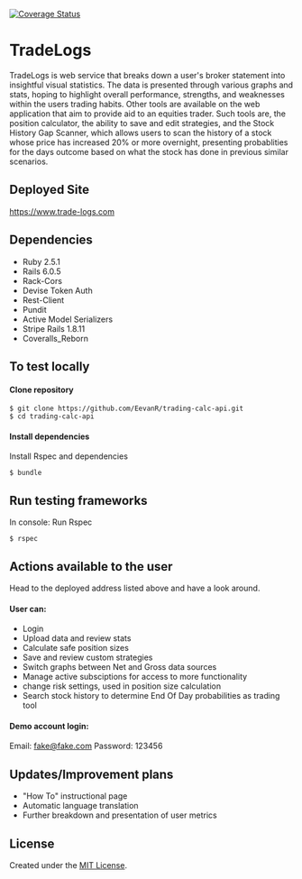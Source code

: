 [![Coverage Status](https://coveralls.io/repos/github/EevanR/trading-calc-api/badge.svg?branch=development)](https://coveralls.io/github/EevanR/trading-calc-api?branch=development)

# TradeLogs

TradeLogs is web service that breaks down a user's broker statement into insightful visual statistics. The data is presented through various graphs and stats, hoping to highlight overall performance, strengths, and weaknesses within the users trading habits. Other tools are available on the web application that aim to provide aid to an equities trader. Such tools are, the position calculator, the ability to save and edit strategies, and the Stock History Gap Scanner, which allows users to scan the history of a stock whose price has increased 20% or more overnight, presenting probablities for the days outcome based on what the stock has done in previous similar scenarios.  

## Deployed Site
https://www.trade-logs.com

## Dependencies
- Ruby 2.5.1
- Rails 6.0.5
- Rack-Cors
- Devise Token Auth
- Rest-Client
- Pundit
- Active Model Serializers
- Stripe Rails 1.8.11
- Coveralls_Reborn

## To test locally
#### Clone repository
```
$ git clone https://github.com/EevanR/trading-calc-api.git
$ cd trading-calc-api
```

#### Install dependencies
Install Rspec and dependencies
```
$ bundle
```

## Run testing frameworks
In console:
Run Rspec 
```
$ rspec
```

## Actions available to the user

Head to the deployed address listed above and have a look around.

#### User can:
- Login
- Upload data and review stats
- Calculate safe position sizes
- Save and review custom strategies
- Switch graphs between Net and Gross data sources
- Manage active subsciptions for access to more functionality
- change risk settings, used in position size calculation 
- Search stock history to determine End Of Day probabilities as trading tool

#### Demo account login:
Email: fake@fake.com
Password: 123456

## Updates/Improvement plans
- "How To" instructional page
- Automatic language translation
- Further breakdown and presentation of user metrics 

## License
Created under the <a href="https://en.wikipedia.org/wiki/MIT_License">MIT License</a>.
